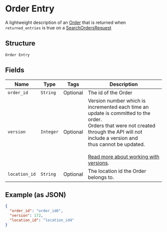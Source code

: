 
# Order Entry

A lightweight description of an [Order](/doc/models/order.md) that is returned when
`returned_entries` is true on a [SearchOrdersRequest](/doc/api/orders.md#search-orders)

## Structure

`Order Entry`

## Fields

| Name | Type | Tags | Description |
|  --- | --- | --- | --- |
| `order_id` | `String` | Optional | The id of the Order |
| `version` | `Integer` | Optional | Version number which is incremented each time an update is committed to the order.<br>Orders that were not created through the API will not include a version and<br>thus cannot be updated.<br><br>[Read more about working with versions](https://developer.squareup.com/docs/orders-api/manage-orders#update-orders). |
| `location_id` | `String` | Optional | The location id the Order belongs to. |

## Example (as JSON)

```json
{
  "order_id": "order_id6",
  "version": 172,
  "location_id": "location_id4"
}
```

